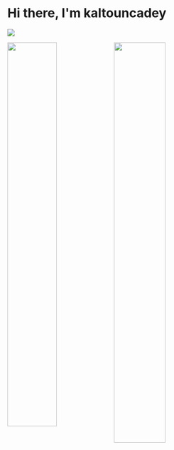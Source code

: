 # Hi there, I'm kaltouncadey

![](https://komarev.com/ghpvc/?username=your-github-kaltouncadey&color=blueviolet&style=flat-square)

<img width="47%" align="left" src="http://github-readme-streak-stats.herokuapp.com/?user=kaltouncadey&theme=shades-of-purple&hide_border=true&date_format=j%20M%5B%20Y%5D" />
<img align="left" width="48%" src="https://github-readme-stats.vercel.app/api/top-langs/?username=kaltouncadey&layout=compact" />


<br />

<br />


